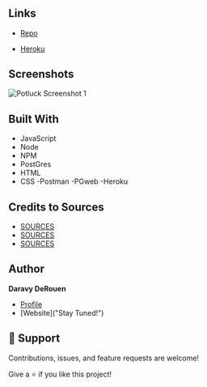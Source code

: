 <h1 align="center"><Potluck_Capstone></h1>

<p align="center"><Game_for_everyone!></p>

## Links

- [Repo](https://github.com/daravyderouen/potluckCapstone.git "potluckCapstone Repo")

- [Heroku](https://potluck-capstone-daravy.herokuapp.com/ "Potluck Website")

## Screenshots
![Potluck Screenshot 1]("client\images\potluck_ss1.jpg")


## Built With

- JavaScript
- Node
- NPM
- PostGres
- HTML
- CSS
-Postman
-PGweb
-Heroku

## Credits to Sources
- [SOURCES](https://codepen.io/sumeshkp18/pen/VGBPYg "CSS")
- [SOURCES](https://www.w3schools.com/ "CSS & JavaScript")
- [SOURCES](https://stackoverflow.com/questions/ "Frontend/Backend Questions")

## Author

**Daravy DeRouen**

- [Profile](https://github.com/daravyderouen "Daravy DeRouen")
- [Website]("Stay Tuned!")

## 🤝 Support

Contributions, issues, and feature requests are welcome!

Give a ⭐️ if you like this project!